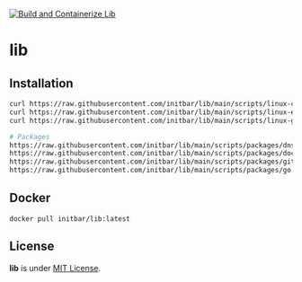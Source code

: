 [![Build and Containerize Lib](https://github.com/initbar/lib/actions/workflows/docker-build-deploy.yml/badge.svg?branch=main)](https://github.com/initbar/lib/actions/workflows/docker-build-deploy.yml)

# lib

## Installation

```bash
curl https://raw.githubusercontent.com/initbar/lib/main/scripts/linux-cli.sh | bash
curl https://raw.githubusercontent.com/initbar/lib/main/scripts/linux-etc.sh | bash
curl https://raw.githubusercontent.com/initbar/lib/main/scripts/linux-gui.sh | bash

# Packages
https://raw.githubusercontent.com/initbar/lib/main/scripts/packages/dnscrypt-proxy.sh
https://raw.githubusercontent.com/initbar/lib/main/scripts/packages/docker.sh
https://raw.githubusercontent.com/initbar/lib/main/scripts/packages/git-lfs.sh
https://raw.githubusercontent.com/initbar/lib/main/scripts/packages/go.sh
```

## Docker

```
docker pull initbar/lib:latest
```

## License

**lib** is under [MIT License](./LICENSE).
